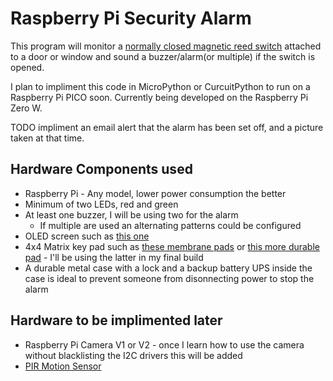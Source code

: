 # Raspberry Pi Security Alarm
This program will monitor a [normally closed magnetic reed switch](https://www.explainthatstuff.com/howreedswitcheswork.html) attached to a door or window and sound a buzzer/alarm(or multiple) if the switch is opened.

I plan to impliment this code in MicroPython or CurcuitPython to run on a Raspberry Pi PICO soon. Currently being developed on the Raspberry Pi Zero W.

TODO impliment an email alert that the alarm has been set off, and a picture taken at that time.

## Hardware Components used
* Raspberry Pi - Any model, lower power consumption the better
* Minimum of two LEDs, red and green
* At least one buzzer, I will be using two for the alarm
    * If multiple are used an alternating patterns could be configured
* OLED screen such as [this one](https://www.amazon.com/UCTRONICS-SSD1306-Self-Luminous-Display-Raspberry/dp/B072Q2X2LL/ref=sr_1_12?dchild=1&keywords=oled+screen+raspberry+pi&qid=1622034762&sr=8-12)
* 4x4 Matrix key pad such as [these membrane pads](https://www.amazon.com/Matrix-Membrane-Switch-Keyboard-Arduino/dp/B07THCLGCZ/ref=sr_1_4?dchild=1&keywords=4x4+matrix+keypad&qid=1622034846&sr=8-4) or [this more durable pad](https://www.adafruit.com/product/3844) - I'll be using the latter in my final build
* A durable metal case with a lock and a backup battery UPS inside the case is ideal to prevent someone from disonnecting power to stop the alarm
## Hardware to be implimented later
* Raspberry Pi Camera V1 or V2 - once I learn how to use the camera without blacklisting the I2C drivers this will be added
* [PIR Motion Sensor](https://www.amazon.com/HC-SR501-Sensor-Infrared-Arduino-Raspberry/dp/B07KBWVJMP/ref=sr_1_2_sspa?dchild=1&keywords=HC-SR501&qid=1622041391&sr=8-2-spons&psc=1&spLa=ZW5jcnlwdGVkUXVhbGlmaWVyPUExVjNYRUxZVzZZUVI4JmVuY3J5cHRlZElkPUEwOTI5NDYxM1Y3VzBKRU9SV1lWMCZlbmNyeXB0ZWRBZElkPUEwMjk2NzQxM0Q0WFRCV09MUFY2SyZ3aWRnZXROYW1lPXNwX2F0ZiZhY3Rpb249Y2xpY2tSZWRpcmVjdCZkb05vdExvZ0NsaWNrPXRydWU=)